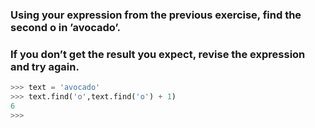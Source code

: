 ### Using your expression from the previous exercise, find the second o in ’avocado’. 
### If you don’t get the result you expect, revise the expression and try again.

```python
>>> text = 'avocado'
>>> text.find('o',text.find('o') + 1)
6
>>> 
```